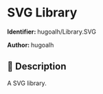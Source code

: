 # SVG Library

<b>Identifier: </b>hugoalh/Library.SVG

<b>Author: </b>hugoalh

## 📜 Description

A SVG library.
